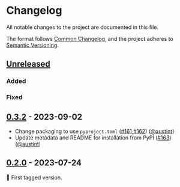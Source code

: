 # Changelog

All notable changes to the project are documented in this file.

The format follows [Common Changelog](https://common-changelog.org/),
and the project adheres to [Semantic Versioning](https://semver.org/spec/v2.0.0.html).

## [Unreleased]

### Added

### Fixed

## [0.3.2] - 2023-09-02

- Change packaging to use `pyproject.toml` ([#161](https://github.com/dockstring/dockstring/pull/161),[#162](https://github.com/dockstring/dockstring/pull/162)) ([@austint])
- Update metadata and README for installation from PyPI  ([#163](https://github.com/dockstring/dockstring/pull/163)) ([@austint])

## [0.2.0] - 2023-07-24

:seedling: First tagged version.

[Unreleased]: https://github.com/dockstring/dockstring/compare/v0.2.0...HEAD
[0.3.2]: https://github.com/dockstring/dockstring/releases/tag/v0.3.2
[0.2.0]: https://github.com/dockstring/dockstring/releases/tag/v0.2.0

[@austint]: https://github.com/AustinT
